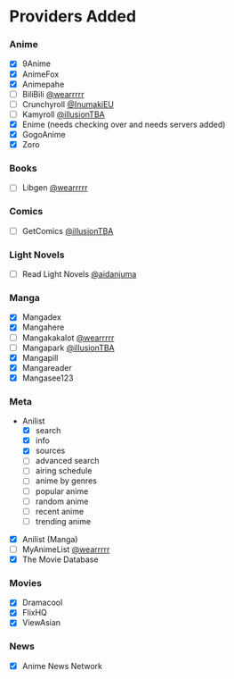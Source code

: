 # Providers Added

### Anime

- [x] 9Anime
- [x] AnimeFox
- [x] Animepahe
- [ ] BiliBili [@wearrrrr](https://github.com/wearrrrr)
- [ ] Crunchyroll [@InumakiEU](https://github.com/5H4D0WILA)
- [ ] Kamyroll [@illusionTBA](https://github.com/illusionTBA)
- [x] Enime (needs checking over and needs servers added)
- [x] GogoAnime
- [x] Zoro

### Books

- [ ] Libgen [@wearrrrr](https://github.com/wearrrrr)

### Comics

- [ ] GetComics [@illusionTBA](https://github.com/illusionTBA)

### Light Novels

- [ ] Read Light Novels [@aidanjuma](https://github.com/aidanjuma)

### Manga

- [x] Mangadex
- [x] Mangahere
- [ ] Mangakakalot [@wearrrrr](https://github.com/wearrrrr)
- [ ] Mangapark [@illusionTBA](https://github.com/illusionTBA)
- [x] Mangapill
- [x] Mangareader
- [x] Mangasee123

### Meta

- Anilist
  - [x] search
  - [x] info
  - [x] sources
  - [ ] advanced search
  - [ ] airing schedule
  - [ ] anime by genres
  - [ ] popular anime
  - [ ] random anime
  - [ ] recent anime
  - [ ] trending anime
- [x] Anilist (Manga)
- [ ] MyAnimeList [@wearrrrr](https://github.com/wearrrrr)
- [x] The Movie Database

### Movies

- [x] Dramacool
- [x] FlixHQ
- [x] ViewAsian

### News

- [x] Anime News Network
